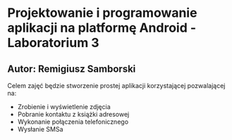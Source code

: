 # Projektowanie i programowanie aplikacji na platformę Android - Laboratorium 3
## Autor: Remigiusz Samborski

Celem zajęć będzie stworzenie prostej aplikacji korzystającej pozwalającej na:

* Zrobienie i wyświetlenie zdjęcia
* Pobranie kontaktu z książki adresowej
* Wykonanie połączenia telefonicznego
* Wysłanie SMSa
